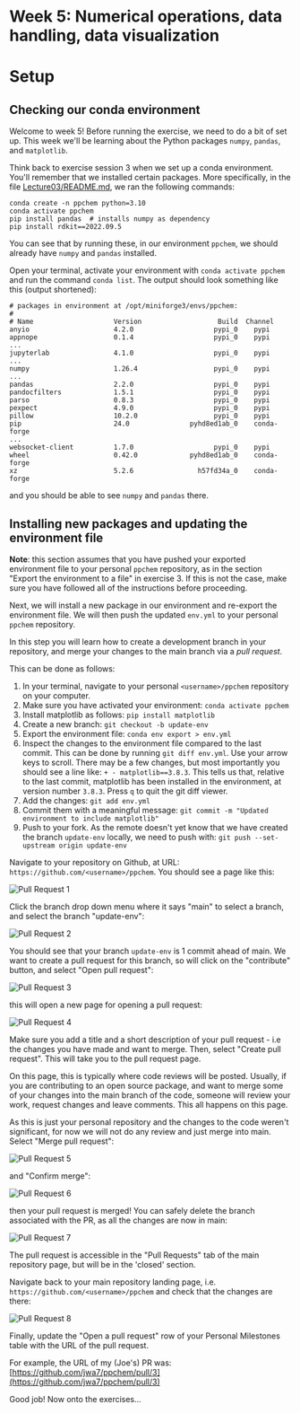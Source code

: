 # Week 5: Numerical operations, data handling, data visualization


# Setup

## Checking our conda environment

Welcome to week 5! Before running the exercise, we need to do a bit of set up. This week
we'll be learning about the Python packages `numpy`, `pandas`, and `matplotlib`.

Think back to exercise session 3 when we set up a conda environment. You'll remember that
we installed certain packages. More specifically, in the file
[Lecture03/README.md](../Lecture03/README.md), we ran the following commands:

```
conda create -n ppchem python=3.10
conda activate ppchem
pip install pandas  # installs numpy as dependency
pip install rdkit==2022.09.5
```

You can see that by running these, in our environment `ppchem`, we should already have
`numpy` and `pandas` installed. 

Open your terminal, activate your environment with `conda activate ppchem` and run the command `conda list`. The output should look something like this (output shortened):

```
# packages in environment at /opt/miniforge3/envs/ppchem:
#
# Name                    Version                   Build  Channel
anyio                     4.2.0                    pypi_0    pypi
appnope                   0.1.4                    pypi_0    pypi
...
jupyterlab                4.1.0                    pypi_0    pypi
...
numpy                     1.26.4                   pypi_0    pypi
...
pandas                    2.2.0                    pypi_0    pypi
pandocfilters             1.5.1                    pypi_0    pypi
parso                     0.8.3                    pypi_0    pypi
pexpect                   4.9.0                    pypi_0    pypi
pillow                    10.2.0                   pypi_0    pypi
pip                       24.0               pyhd8ed1ab_0    conda-forge
...
websocket-client          1.7.0                    pypi_0    pypi
wheel                     0.42.0             pyhd8ed1ab_0    conda-forge
xz                        5.2.6                h57fd34a_0    conda-forge
```

and you should be able to see `numpy` and `pandas` there.


## Installing new packages and updating the environment file

**Note**: this section assumes that you have pushed your exported environment file to your personal
`ppchem` repository, as in the section "Export the environment to a file" in exercise 3. If this is not the case,
make sure you have followed all of the instructions before proceeding.

Next, we will install a new package in our environment and re-export the environment file. We will then push the updated `env.yml` to your personal `ppchem` repository.

In this step you will learn how to create a development branch in your repository, and merge your changes to the main branch via a *pull request*.

This can be done as follows:

1. In your terminal, navigate to your personal
`<username>/ppchem` repository on your computer.
1. Make sure you have activated your environment: `conda activate ppchem`
1. Install matplotlib as follows: `pip install matplotlib`
1. Create a new branch: `git checkout -b update-env`
1. Export the environment file: `conda env export > env.yml`
1. Inspect the changes to the environment file compared to the last commit. This can be done by running `git diff env.yml`. Use your arrow keys to scroll. There may be a few changes, but most importantly you should see a line like: `+ - matplotlib==3.8.3`. This tells us that, relative to the last commit, matplotlib has been installed in the environment, at version number `3.8.3`. Press `q` to quit the git diff viewer.
1. Add the changes: `git add env.yml`
1. Commit them with a meaningful message: `git commit -m "Updated environment to include matplotlib"`
1. Push to your fork. As the remote doesn't yet know that we have created the branch `update-env` locally, we need to push with: `git push --set-upstream origin
   update-env`
   
Navigate to your repository on Github, at URL:
`https://github.com/<username>/ppchem`. You should
see a page like this:

![Pull Request 1](../assets/Lecture05/1.png)

Click the branch drop down menu where it says "main" to select a branch, and select the
branch "update-env":

![Pull Request 2](../assets/Lecture05/2.png)

You should see that your branch `update-env` is 1 commit ahead of main. We want to
create a pull request for this branch, so will click on the "contribute" button, and
select "Open pull request":

![Pull Request 3](../assets/Lecture05/3.png)

this will open a new page for opening a pull request:

![Pull Request 4](../assets/Lecture05/4.png)

Make sure you add a title and a short description of your pull request - i.e the changes
you have made and want to merge. Then, select "Create pull request". This will take you
to the pull request page.

On this page, this is typically where code reviews will be posted. Usually, if you are
contributing to an open source package, and want to merge some of your changes into the
main branch of the code, someone will review your work, request changes and leave
comments. This all happens on this page. 

As this is just your personal repository and the changes to the code weren't
significant, for now we will not do any review and just merge into main. Select "Merge
pull request":

![Pull Request 5](../assets/Lecture05/5.png)

and "Confirm merge":


![Pull Request 6](../assets/Lecture05/6.png)

then your pull request is merged! You can safely delete the branch associated with the
PR, as all the changes are now in main:

![Pull Request 7](../assets/Lecture05/7.png)

The pull request is accessible in the "Pull Requests" tab of the main repository page,
but will be in the 'closed' section.

Navigate back to your main repository landing page, i.e.
`https://github.com/<username>/ppchem` and check that the changes are there:

![Pull Request 8](../assets/Lecture05/8.png)

Finally, update the "Open a pull request" row of your Personal Milestones table with the
URL of the pull request.

For example, the URL of my (Joe's) PR was:
[https://github.com/jwa7/ppchem/pull/3](https://github.com/jwa7/ppchem/pull/3)

Good job! Now onto the exercises...